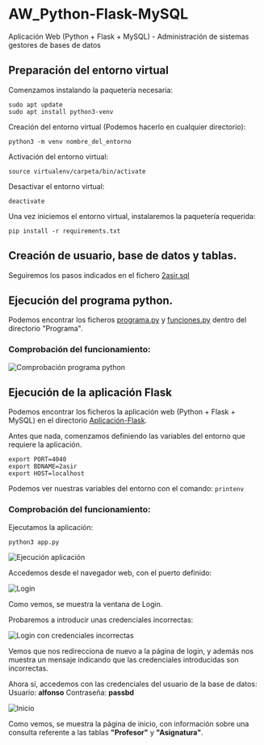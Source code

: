 # AW_Python-Flask-MySQL
Aplicación Web (Python + Flask + MySQL) - Administración de sistemas gestores de bases de datos

## Preparación del entorno virtual

Comenzamos instalando la paquetería necesaria:

```
sudo apt update
sudo apt install python3-venv
```

Creación del entorno virtual (Podemos hacerlo en cualquier directorio):

`python3 -m venv nombre_del_entorno`

Activación del entorno virtual:

`source virtualenv/carpeta/bin/activate`

Desactivar el entorno virtual:

`deactivate`

Una vez iniciemos el entorno virtual, instalaremos la paquetería requerida:

`pip install -r requirements.txt`

## Creación de usuario, base de datos y tablas.

Seguiremos los pasos indicados en el fichero [2asir.sql](2asir.sql)

## Ejecución del programa python.

Podemos encontrar los ficheros [programa.py](Programa/programa.py) y [funciones.py](Programa/funciones.py) dentro del directorio "Programa".

### Comprobación del funcionamiento:

![Comprobación programa python](Programa/img/Ejecución-programa(Pruebas).png)

## Ejecución de la aplicación Flask

Podemos encontrar los ficheros la aplicación web (Python + Flask + MySQL) en el directorio [Aplicación-Flask](Aplicación-Flask). 

Antes que nada, comenzamos definiendo las variables del entorno que requiere la aplicación.

```
export PORT=4040
export BDNAME=2asir
export HOST=localhost 
```

Podemos ver nuestras variables del entorno con el comando:
`printenv`

### Comprobación del funcionamiento:

Ejecutamos la aplicación:

`python3 app.py`

![Ejecución aplicación](Aplicación-Flask/img/Iniciamos_app.png)

Accedemos desde el navegador web, con el puerto definido:

![Login](Aplicación-Flask/img/login.png)

Como vemos, se muestra la ventana de Login.

Probaremos a introducir unas credenciales incorrectas:

![Login con credenciales incorrectas](Aplicación-Flask/img/login_credenciales_incorrectas.png)

Vemos que nos redirecciona de nuevo a la página de login, y además nos muestra un mensaje indicando que las credenciales introducidas son incorrectas.

Ahora sí, accedemos con las credenciales del usuario de la base de datos:
Usuario: **alfonso**
Contraseña: **passbd**

![Inicio](Aplicación-Flask/img/inicio.png)

Como vemos, se muestra la página de inicio, con información sobre una consulta referente a las tablas **"Profesor"** y **"Asignatura"**.



